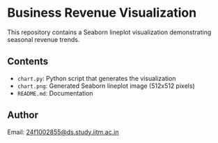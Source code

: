 # Business Revenue Visualization

This repository contains a Seaborn lineplot visualization demonstrating seasonal revenue trends.

## Contents
- `chart.py`: Python script that generates the visualization
- `chart.png`: Generated Seaborn lineplot image (512x512 pixels)
- `README.md`: Documentation

## Author
Email: 24f1002855@ds.study.iitm.ac.in
